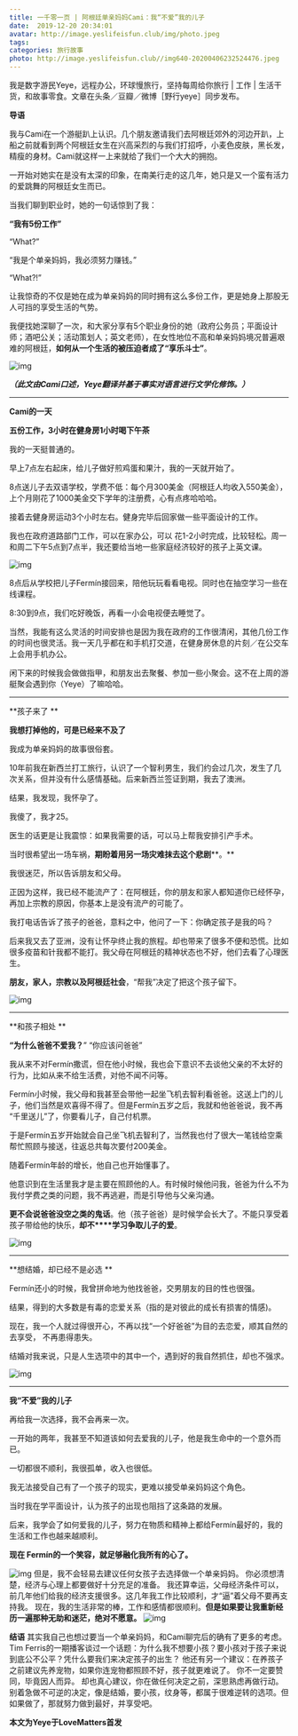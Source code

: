 ```yaml
---
title: 一千零一页 | 阿根廷单亲妈妈Cami：我“不爱”我的儿子
date:  2019-12-20 20:34:01
avatar: http://image.yeslifeisfun.club/img/photo.jpeg
tags: 
categories: 旅行故事
photo: http://image.yeslifeisfun.club//img640-20200406232524476.jpeg
---
```


我是数字游民Yeye，远程办公，环球慢旅行，坚持每周给你旅行 | 工作 | 生活干货，和故事零食。文章在头条／豆瓣／微博［野行yeye］同步发布。





**导语** 

我与Cami在一个游艇趴上认识。几个朋友邀请我们去阿根廷郊外的河边开趴，上船之前就看到两个阿根廷女生在兴高采烈的与我们打招呼，小麦色皮肤，黑长发，精瘦的身材。Cami就这样一上来就给了我们一个大大的拥抱。



一开始对她实在是没有太深的印象，在南美行走的这几年，她只是又一个蛮有活力的爱跳舞的阿根廷女生而已。

 

当我们聊到职业时，她的一句话惊到了我：

**“我有5份工作”**

“What?”

“我是个单亲妈妈，我必须努力赚钱。”

“What?!”

 

让我惊奇的不仅是她在成为单亲妈妈的同时拥有这么多份工作，更是她身上那股无人可挡的享受生活的气势。



我便找她深聊了一次，和大家分享有5个职业身份的她（政府公务员；平面设计师；酒吧公关；活动策划人；英文老师），在女性地位不高和单亲妈妈境况普遍艰难的阿根廷，**如何从一个生活的被压迫者成了“享乐斗士”**。

 

![img](http://image.yeslifeisfun.club//img640-20200406232425177.jpeg)

***（此文由Cami口述，Yeye翻译并基于事实对语言进行文学化修饰。）***







------



**Cami的一天**



**五份工作，3小时在健身房1小时喝下午茶**

 

我的一天挺普通的。

 

早上7点左右起床，给儿子做好煎鸡蛋和果汁，我的一天就开始了。

 

8点送儿子去双语学校，学费不低：每个月300美金（阿根廷人均收入550美金），上个月刚花了1000美金交下学年的注册费，心有点疼哈哈哈。

 

接着去健身房运动3个小时左右。健身完毕后回家做一些平面设计的工作。



我也在政府道路部门工作，可以在家办公，可以 花1-2小时完成，比较轻松。周一和周二下午5点到7点半，我还要给当地一些家庭经济较好的孩子上英文课。

 

![img](http://image.yeslifeisfun.club//img640-20200406232429742.jpeg)



8点后从学校把儿子Fermín接回来，陪他玩玩看看电视。同时也在抽空学习一些在线课程。



8:30到9点，我们吃好晚饭，再看一小会电视便去睡觉了。

 

当然，我能有这么灵活的时间安排也是因为我在政府的工作很清闲，其他几份工作的时间也很灵活。我一天几乎都在和手机打交道，在健身房休息的片刻／在公交车上会用手机办公。

 

闲下来的时候我会做做指甲，和朋友出去聚餐、参加一些小聚会。这不在上周的游艇聚会遇到你（Yeye）了嘛哈哈。

 

------





**孩子来了
**



**我想打掉他的，可是已经来不及了**



我成为单亲妈妈的故事很俗套。

 

10年前我在新西兰打工旅行，认识了一个智利男生，我们约会过几次，发生了几次关系，但并没有什么感情基础。后来新西兰签证到期，我去了澳洲。

 

结果，我发现，我怀孕了。

 

我傻了，我才25。

 

医生的话更是让我震惊：如果我需要的话，可以马上帮我安排引产手术。

 

当时很希望出一场车祸，**期盼着用****另一场灾难****抹去这个悲剧****。**

 

我很迷茫，所以告诉朋友和父母。

 

正因为这样，我已经不能流产了：在阿根廷，你的朋友和家人都知道你已经怀孕，再加上宗教的原因，你基本上是没有流产的可能了。

 

我打电话告诉了孩子的爸爸，意料之中，他问了一下：你确定孩子是我的吗？

 

后来我又去了亚洲，没有让怀孕终止我的旅程。却也带来了很多不便和恐慌。比如很多疫苗和针我都不能打。我父母在阿根廷的精神状态也不好，他们去看了心理医生。

 

**朋友，家人，宗教以及阿根廷社会**，“帮我”决定了把这个孩子留下。



![img](http://image.yeslifeisfun.club//img640-20200406232436517.jpeg)

 



------





**和孩子相处
**



**“为什么爸爸不爱我？**” “你应该问爸爸”

 

我从来不对Fermín撒谎，但在他小时候，我也会下意识不去谈他父亲的不太好的行为，比如从来不给生活费，对他不闻不问等。

 

 Fermín小时候，我父母和我甚至会带他一起坐飞机去智利看爸爸。这送上门的儿子，他们当然是欢喜得不得了。但是Fermín五岁之后，我就和他爸爸说，我不再 “千里送儿”了，你要看儿子，自己付机票。

 

于是Fermín五岁开始就会自己坐飞机去智利了，当然我也付了很大一笔钱给空乘帮忙照顾与接送，往返总共每次要付200美金。

 

随着Fermín年龄的增长，他自己也开始懂事了。



他意识到在生活里我才是主要在照顾他的人。有时候时候他问我，爸爸为什么不为我付学费之类的问题，我不再逃避，而是引导他与父亲沟通。

 

**更不会说爸爸没空之类的鬼话**。他（孩子爸爸）是时候学会长大了。不能只享受着孩子带给他的快乐，**却不****学习争取儿子的爱**。



![img](http://image.yeslifeisfun.club//img640-20200406232449365.jpeg)

 



------





**想结婚，却已经不是必选
**

 

Fermín还小的时候，我曾拼命地为他找爸爸，交男朋友的目的性也很强。

 

结果，得到的大多数是有毒的恋爱关系（指的是对彼此的成长有损害的情感)。

 

现在，我一个人就过得很开心，不再以找“一个好爸爸”为目的去恋爱，顺其自然的去享受， 不再患得患失。

 

结婚对我来说，只是人生选项中的其中一个，遇到好的我自然抓住，却也不强求。

 

![img](http://image.yeslifeisfun.club//img640-20200406232508848.jpeg) 



------





**我“不爱”我的儿子**

 

再给我一次选择，我不会再来一次。

 

一开始的两年，我甚至不知道该如何去爱我的儿子，他是我生命中的一个意外而已。

 

一切都很不顺利，我很孤单，收入也很低。

 

我无法接受自己有了一个孩子的现实，更难以接受单亲妈妈这个角色。

当时我在学平面设计，认为孩子的出现也阻挡了这条路的发展。

 

后来，我学会了如何爱我的儿子，努力在物质和精神上都给Fermín最好的，我的生活和工作也越来越顺利。

 

**现在 Fermín的一个笑容，就足够融化我所有的心了。**

 ![img](http://image.yeslifeisfun.club//img640-20200406232517956.jpeg)
但是，我不会轻易去建议任何女孩子去选择做一个单亲妈妈。 你必须想清楚，经济与心理上都要做好十分充足的准备。 我还算幸运，父母经济条件可以，前几年他们给我的经济支援很多。这几年我工作比较顺利，才“逼”着父母不要再支持我。 现在，我的生活非常的棒，工作和感情都很顺利。**但是如果要让我重新经历一遍那种无助和迷茫，绝对不愿意。** ![img](http://image.yeslifeisfun.club//img640-20200406232524476.jpeg) 



**结语** 其实我自己也想过要当一个单亲妈妈，和Cami聊完后的确有了更多的考虑。 Tim Ferris的一期播客谈过一个话题：为什么我不想要小孩？要小孩对于孩子来说到底公不公平？凭什么要我们来决定孩子的出生？ 他还有另一个建议：在养孩子之前建议先养宠物，如果你连宠物都照顾不好，孩子就更难说了。 你不一定要赞同，毕竟因人而异。 却也真心建议，你在做任何决定之前，深思熟虑再做行动。
别着急做不可逆的决定，像是结婚，要小孩，纹身等，都属于很难逆转的选项。但如果做了，那就努力做到最好，并享受吧。






**本文为Yeye于LoveMatters首发**